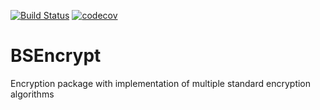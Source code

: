 [![Build Status](https://travis-ci.com/bykovme/bsencrypt.svg?branch=master)](https://travis-ci.com/bykovme/bsencrypt)
[![codecov](https://codecov.io/gh/bykovme/bsencrypt/branch/master/graph/badge.svg)](https://codecov.io/gh/bykovme/bsencrypt)

# BSEncrypt
Encryption package with implementation of multiple standard encryption algorithms
